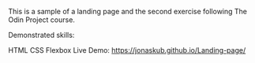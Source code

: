 This is a sample of a landing page and the second exercise following The Odin Project course.

Demonstrated skills:

HTML
CSS
Flexbox
Live Demo: https://jonaskub.github.io/Landing-page/
